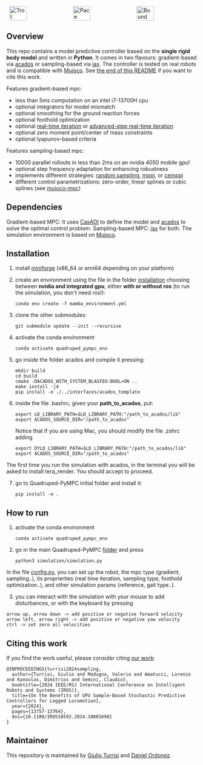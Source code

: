 <div style="display: flex; justify-content: space-around;">
  <img src="./gifs/aliengo_trot.gif" alt="Trot" width="30%">
  <img src="./gifs/hyqreal_pace.gif" alt="Pace" width="30%">
  <img src="./gifs/go2_bound.gif" alt="Bound" width="30%">
</div>


## Overview
This repo contains a model predictive controller based on the **single rigid body model** and written in **Python**. It comes in two flavours: gradient-based via [acados](https://github.com/acados/acados) or sampling-based via [jax](https://github.com/google/jax). The controller is tested on real robots and is compatible with [Mujoco](https://mujoco.org/). See [the end of this README](https://github.com/iit-DLSLab/Quadruped-PyMPC?tab=readme-ov-file#citing-this-work) if you want to cite this work.


Features gradient-based mpc:
- less than 5ms computation on an intel i7-13700H cpu 
- optional integrators for model mismatch
- optional smoothing for the ground reaction forces 
- optional foothold optimization
- optional [real-time iteration](http://cse.lab.imtlucca.it/~bemporad/publications/papers/ijc_rtiltv.pdf) or [advanced-step real-time iteration](https://arxiv.org/pdf/2403.07101.pdf)
- optional zero moment point/center of mass constraints
- optional lyapunov-based criteria


Features sampling-based mpc:
- 10000 parallel rollouts in less than 2ms on an nvidia 4050 mobile gpu!
- optional step frequency adaptation for enhancing robustness
- implements different strategies: [random sampling](https://arxiv.org/pdf/2212.00541.pdf), [mppi](https://sites.gatech.edu/acds/mppi/), or [cemppi](https://arxiv.org/pdf/2203.16633.pdf) 
- different control parametrizations: zero-order, linear splines or cubic splines (see [mujoco-mpc](https://arxiv.org/pdf/2212.00541.pdf))



## Dependencies
Gradient-based MPC: It uses [CasADI](https://web.casadi.org/) to define the model and [acados](https://docs.acados.org/about_acados/index.html#:~:text=acados%20is%20a%20software%20package,Moritz%20Diehl) to solve the optimal control problem. Sampling-based MPC: [jax](https://github.com/google/jax) for both. The simulation environment is based on [Mujoco](https://mujoco.org/).

## Installation

1. install [miniforge](https://github.com/conda-forge/miniforge/releases) (x86_64 or arm64 depending on your platform)

2. create an environment using the file in the folder [installation](https://github.com/iit-DLSLab/Quadruped-PyMPC/tree/main/installation) choosing between **nvidia and integrated gpu**, either **with or without ros** (to run the simulation, you don't need ros!):

    `conda env create -f mamba_environment.yml`


3. clone the other submodules:

    `git submodule update --init --recursive`
    
4. activate the conda environment

    `conda activate quadruped_pympc_env`

5. go inside the folder acados and compile it pressing:
    
    ```
    mkdir build
    cd build
    cmake -DACADOS_WITH_SYSTEM_BLASFEO:BOOL=ON ..
    make install -j4
    pip install -e ./../interfaces/acados_template
    ```

6. inside the file .bashrc, given your **path_to_acados**, put:
    
    ```
    export LD_LIBRARY_PATH=$LD_LIBRARY_PATH:"/path_to_acados/lib"
    export ACADOS_SOURCE_DIR="/path_to_acados"
    ```

    Notice that if you are using Mac, you should modify the file .zshrc adding
    
    ```
    export DYLD_LIBRARY_PATH=$LD_LIBRARY_PATH:"/path_to_acados/lib"
    export ACADOS_SOURCE_DIR="/path_to_acados"
    ```

The first time you run the simulation with acados, in the terminal you will be asked to install tera_render. You should accept to proceed.


7. go to Quadruped-PyMPC initial folder and install it:

    ```
    pip install -e .
    ```

## How to run

1. activate the conda environment
   
   ```
   conda activate quadruped_pympc_env
   ```

2. go in the main Quadruped-PyMPC [folder](https://github.com/iit-DLSLab/Quadruped-PyMPC) and press
   
   ```
   python3 simulation/simulation.py
   ```

In the file [config.py](https://github.com/iit-DLSLab/Quadruped-PyMPC/blob/main/quadruped_pympc/config.py), you can set up the robot, the mpc type (gradient, sampling..), its proprierties (real time iteration, sampling type, foothold optimization..), and other simulation params (reference, gait type..). 

3. you can interact with the simulation with your mouse to add disturbances, or with the keyboard by pressing
```
arrow up, arrow down -> add positive or negative forward velocity
arrow left, arrow right -> add positive or negative yaw velocity
ctrl -> set zero all velocities
```


## Citing this work

If you find the work useful, please consider citing [our work](https://arxiv.org/abs/2403.11383):

```
@INPROCEEDINGS{turrisi2024sampling,
  author={Turrisi, Giulio and Modugno, Valerio and Amatucci, Lorenzo and Kanoulas, Dimitrios and Semini, Claudio},
  booktitle={2024 IEEE/RSJ International Conference on Intelligent Robots and Systems (IROS)}, 
  title={On the Benefits of GPU Sample-Based Stochastic Predictive Controllers for Legged Locomotion}, 
  year={2024},
  pages={13757-13764},
  doi={10.1109/IROS58592.2024.10801698}
}
```

## Maintainer

This repository is maintained by [Giulio Turrisi](https://github.com/giulioturrisi) and [Daniel Ordonez](https://github.com/Danfoa).
